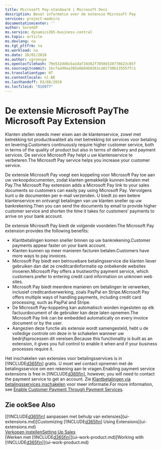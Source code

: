 ```yaml
---
title: Microsoft Pay-standaard | Microsoft Docs
description: Bevat informatie over de extensie Microsoft Pay
services: project-madeira
documentationcenter: ''
author: SorenGP
ms.service: dynamics365-business-central
ms.topic: article
ms.devlang: na
ms.tgt_pltfrm: na
ms.workload: na
ms.date: 10/01/2018
ms.author: sgroespe
ms.openlocfilehash: 79e532dd8cba1daf34362f7050d320778b23c85f
ms.sourcegitcommit: 1bcfaa99ea302e6b84b8361ca02730b135557fc1
ms.translationtype: HT
ms.contentlocale: nl-BE
ms.lasthandoff: 03/08/2019
ms.locfileid: "816077"
---
```

# <a name="the-microsoft-pay-extension"></a><span data-ttu-id="8ff17-103">De extensie Microsoft Pay</span><span class="sxs-lookup"><span data-stu-id="8ff17-103">The Microsoft Pay Extension</span></span>
<span data-ttu-id="8ff17-104">Klanten stellen steeds meer eisen aan de klantenservice, zowel met betrekking tot productkwaliteit als met betrekking tot services voor betaling en levering.</span><span class="sxs-lookup"><span data-stu-id="8ff17-104">Customers continuously require higher customer service, both in terms of the quality of product but also in terms of delivery and payment services.</span></span> <span data-ttu-id="8ff17-105">De service Microsoft Pay helpt u uw klantenservice te verbeteren.</span><span class="sxs-lookup"><span data-stu-id="8ff17-105">The Microsoft Pay service helps you increase your customer service.</span></span>

<span data-ttu-id="8ff17-106">De extensie Microsoft Pay voegt een koppeling voor Microsoft Pay toe aan uw verkoopdocumenten, zodat klanten gemakkelijk kunnen betalen met Pay.</span><span class="sxs-lookup"><span data-stu-id="8ff17-106">The Microsoft Pay extension adds a Microsoft Pay link to your sales documents so customers can easily pay using Microsoft Pay.</span></span> <span data-ttu-id="8ff17-107">Vervolgens kunt u de documenten per e-mail verzenden. U biedt zo een betere klantenservice en ontvangt betalingen van uw klanten sneller op uw bankrekening.</span><span class="sxs-lookup"><span data-stu-id="8ff17-107">Then you can send the documents by email to provide higher customer service and shorten the time it takes for customers’ payments to arrive on your bank account.</span></span>

<span data-ttu-id="8ff17-108">De extensie Microsoft Pay biedt de volgende voordelen:</span><span class="sxs-lookup"><span data-stu-id="8ff17-108">The Microsoft Pay extension provides the following benefits:</span></span>
- <span data-ttu-id="8ff17-109">Klantbetalingen komen sneller binnen op uw bankrekening.</span><span class="sxs-lookup"><span data-stu-id="8ff17-109">Customer payments appear faster on your bank account.</span></span>
- <span data-ttu-id="8ff17-110">Klanten kunnen op meer manieren facturen betalen.</span><span class="sxs-lookup"><span data-stu-id="8ff17-110">Customers have more ways to pay invoices.</span></span>
- <span data-ttu-id="8ff17-111">Microsoft Pay biedt een betrouwbare betalingsservice die klanten liever gebruiken dan dat ze creditcardinformatie op onbekende websites invoeren.</span><span class="sxs-lookup"><span data-stu-id="8ff17-111">Microsoft Pay offers a trustworthy payment service, which customers prefer to entering credit card information on unknown web sites.</span></span>
- <span data-ttu-id="8ff17-112">Microsoft Pay biedt meerdere manieren om betalingen te verwerken, inclusief creditcardverwerking, zoals PayPal en Stripe.</span><span class="sxs-lookup"><span data-stu-id="8ff17-112">Microsoft Pay offers multiple ways of handling payments, including credit card processing, such as PayPal and Stripe.</span></span>
- <span data-ttu-id="8ff17-113">De Microsoft Pay-koppeling kan automatisch worden ingesloten op elk factuurdocument of de gebruiker kan deze laten opnemen.</span><span class="sxs-lookup"><span data-stu-id="8ff17-113">The Microsoft Pay link can be embedded automatically on every invoice document or by the user.</span></span>
- <span data-ttu-id="8ff17-114">Aangezien deze functie als extensie wordt samengesteld, hebt u de volledige controle om deze in te schakelen wanneer uw bedrijfsprocessen dit vereisen.</span><span class="sxs-lookup"><span data-stu-id="8ff17-114">Because this functionality is built as an extension, it gives you full control to enable it when and if your business processes require it.</span></span>

<span data-ttu-id="8ff17-115">Het inschakelen van extensies voor betalingsservices is in [!INCLUDE[d365fin](includes/d365fin_md.md)] gratis. U moet wel contact opnemen met de betalingsservice om een rekening aan te vragen.</span><span class="sxs-lookup"><span data-stu-id="8ff17-115">Enabling payment service extensions is free in [!INCLUDE[d365fin](includes/d365fin_md.md)], however, you will need to contact the payment service to get an account.</span></span> <span data-ttu-id="8ff17-116">Zie [Klantbetalingen via betalingsservices inschakelen](sales-how-enable-payment-service-extensions.md) voor meer informatie.</span><span class="sxs-lookup"><span data-stu-id="8ff17-116">For more information, see [Enable Customer Payment Through Payment Services](sales-how-enable-payment-service-extensions.md).</span></span>

## <a name="see-also"></a><span data-ttu-id="8ff17-117">Zie ook</span><span class="sxs-lookup"><span data-stu-id="8ff17-117">See Also</span></span>
<span data-ttu-id="8ff17-118">[[!INCLUDE[d365fin](includes/d365fin_md.md)] aanpassen met behulp van extensies](ui-extensions.md)</span><span class="sxs-lookup"><span data-stu-id="8ff17-118">[Customizing [!INCLUDE[d365fin](includes/d365fin_md.md)] Using Extensions](ui-extensions.md)</span></span>  
[<span data-ttu-id="8ff17-119">Verkopen instellen</span><span class="sxs-lookup"><span data-stu-id="8ff17-119">Setting Up Sales</span></span>](sales-setup-sales.md)  
<span data-ttu-id="8ff17-120">[Werken met [!INCLUDE[d365fin](includes/d365fin_md.md)]](ui-work-product.md)</span><span class="sxs-lookup"><span data-stu-id="8ff17-120">[Working with [!INCLUDE[d365fin](includes/d365fin_md.md)]](ui-work-product.md)</span></span>
